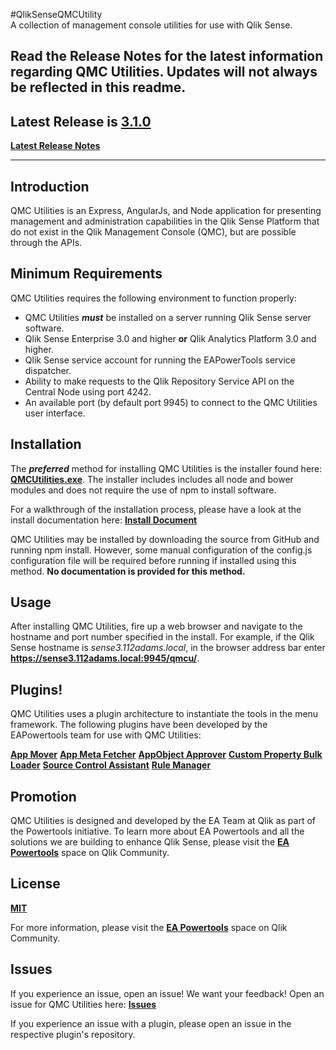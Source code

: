 #QlikSenseQMCUtility    
A collection of management console utilities for use with Qlik Sense.

## Read the Release Notes for the latest information regarding QMC Utilities.  Updates will not always be reflected in this readme.

## Latest Release is [3.1.0](https://github.com/eapowertools/QlikSenseQMCUtility/releases/latest)

**[Latest Release Notes](https://github.com/eapowertools/QlikSenseQMCUtility/releases/latest)**

-----

## Introduction
QMC Utilities is an Express, AngularJs, and Node application for presenting management and administration capabilities in the Qlik Sense Platform that do not exist in the Qlik Management Console (QMC), but are possible through the APIs.

## Minimum Requirements
QMC Utilities requires the following environment to function properly:

* QMC Utilities ***must*** be installed on a server running Qlik Sense server software.
* Qlik Sense Enterprise 3.0 and higher **or** Qlik Analytics Platform 3.0 and higher.
* Qlik Sense service account for running the EAPowerTools service dispatcher.
* Ability to make requests to the Qlik Repository Service API on the Central Node using port 4242.
* An available port (by default port 9945) to connect to the QMC Utilities user interface.


## Installation

The ***preferred*** method for installing QMC Utilities is the installer found here: **[QMCUtilities.exe](https://s3.amazonaws.com/eapowertools/qmcutilities/QMCUtilities.exe)**.  The installer includes includes all node and bower modules and does not require the use of npm to install software.

For a walkthrough of the installation process, please have a look at the install documentation here: **[Install Document](https://github.com/eapowertools/QlikSenseQMCUtility/wiki/QMC-Utilities-Installation-Instructions)**

QMC Utilities may be installed by downloading the source from GitHub and running npm install.  However, some manual configuration of the config.js configuration file will be required before running if installed using this method.  **No documentation is provided for this method.**

## Usage
After installing QMC Utilities, fire up a web browser and navigate to the hostname and port number specified in the install.  For example, if the Qlik Sense hostname is _sense3.112adams.local_, in the browser address bar enter **https://sense3.112adams.local:9945/qmcu/**.

## Plugins!
QMC Utilities uses a plugin architecture to instantiate the tools in the menu framework.  The following plugins have been developed by the EAPowertools team for use with QMC Utilities:

**[App Mover](https://github.com/eapowertools/qmcu-app-mover#qmcu-app-mover)**
**[App Meta Fetcher](https://github.com/eapowertools/qmcu-app-meta-fetcher)**
**[AppObject Approver](https://github.com/eapowertools/qmcu-appobject-approver)**
**[Custom Property Bulk Loader](https://github.com/eapowertools/qmcu-custom-prop-loader#qmcu-custom-prop-loader)**
**[Source Control Assistant](https://github.com/eapowertools/qmcu-sclite#qmcu-sclite)**
**[Rule Manager](https://github.com/eapowertools/qmcu-rule-manager#qmcu-rule-manager)**


## Promotion
QMC Utilities is designed and developed by the EA Team at Qlik as part of the Powertools initiative. To learn more about EA Powertools and all the solutions we are building to enhance Qlik Sense, please visit the **[EA Powertools](https://community.qlik.com/community/qlik-sense/ea-powertools)** space on Qlik Community.

## License

**[MIT](https://github.com/eapowertools/QlikSenseQMCUtility/blob/master/LICENSE)**

For more information, please visit the **[EA Powertools](https://community.qlik.com/community/qlik-sense/ea-powertools)** space on Qlik Community.

## Issues
If you experience an issue, open an issue!  We want your feedback!  Open an issue for QMC Utilities here: **[Issues](https://github.com/eapowertools/QlikSenseQMCUtility/issues)**

If you experience an issue with a plugin, please open an issue in the respective plugin's repository.
